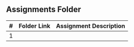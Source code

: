 ##  Assignments Folder

|   #   | Folder Link | Assignment Description                 |
| :---: | ----------- | -------------------------------------- |
|   1   |             |                                        |

